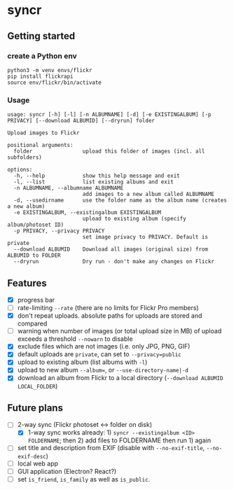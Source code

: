 # syncr

## Getting started

### create a Python env

```shell
python3 -m venv envs/flickr
pip install flickrapi
source env/flickr/bin/activate
```
### Usage
```
usage: syncr [-h] [-l] [-n ALBUMNAME] [-d] [-e EXISTINGALBUM] [-p PRIVACY] [--download ALBUMID] [--dryrun] folder

Upload images to Flickr

positional arguments:
  folder                upload this folder of images (incl. all subfolders)

options:
  -h, --help            show this help message and exit
  -l, --list            list existing albums and exit
  -n ALBUMNAME, --albumname ALBUMNAME
                        add images to a new album called ALBUMNAME
  -d, --usedirname      use the folder name as the album name (creates a new album)
  -e EXISTINGALBUM, --existingalbum EXISTINGALBUM
                        upload to existing album (specify album/photoset ID)
  -p PRIVACY, --privacy PRIVACY
                        set image privacy to PRIVACY. Default is private
  --download ALBUMID    Download all images (original size) from ALBUMID to FOLDER
  --dryrun              Dry run - don't make any changes on Flickr

```
## Features

- [x] progress bar
- [ ] rate-limiting `--rate` (there are no limits for Flickr Pro members)
- [x] don't repeat uploads. absolute paths for uploads are stored and compared
- [ ] warning when number of images (or total upload size in MB) of upload exceeds a threshold `--nowarn` to disable
- [x] exclude files which are not images (i.e. only JPG, PNG, GIF)
- [x] default uploads are `private`, can set to `--privacy=public`
- [x] upload to existing album (list albums with `-l`)
- [x] upload to new album `--album=`, or `--use-directory-name|-d`
- [x] download an album from Flickr to a local directory (`--download ALBUMID LOCAL_FOLDER`)

## Future plans
- [ ] 2-way sync (Flickr photoset <-> folder on disk)
  - [x] 1-way sync works already: 1) `syncr --existingalbum <ID> FOLDERNAME`; then 2) add files to FOLDERNAME then run 1) again
- [ ] set title and description from EXIF (disable with `--no-exif-title`, `--no-exif-desc`)
- [ ] local web app
- [ ] GUI application (Electron? React?)
- [ ] set `is_friend`, `is_family` as well as `is_public`.

